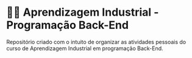 # 👨‍💻 Aprendizagem Industrial - Programação Back-End

Repositório criado com o intuito de organizar as atividades pessoais do curso de Aprendizagem Industrial em programação Back-End.
